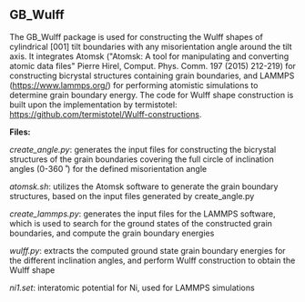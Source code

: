 ## GB_Wulff
The GB_Wulff package is used for constructing the Wulff shapes of cylindrical [001] tilt boundaries with any misorientation angle around the tilt axis. It integrates Atomsk ("Atomsk: A tool for manipulating and converting atomic data files"
Pierre Hirel, Comput. Phys. Comm. 197 (2015) 212-219) for constructing bicrystal structures containing grain boundaries, and LAMMPS (https://www.lammps.org/) for performing atomistic simulations to determine grain boundary energy. The code for Wulff shape construction is built upon the implementation by termistotel: https://github.com/termistotel/Wulff-constructions.

**Files:**

*create_angle.py*: generates the input files for constructing the bicrystal structures of the grain boundaries covering the full circle of inclination angles (0-360 ̊ ) for the defined misorientation angle

*atomsk.sh*: utilizes the Atomsk software to generate the grain boundary structures, based on the input files generated by create_angle.py

*create_lammps.py*: generates the input files for the LAMMPS software, which is used to search for the ground states of the constructed grain boundaries, and compute the grain boundary energies

*wulff.py*: extracts the computed ground state grain boundary energies for the different inclination angles, and perform Wulff construction to obtain the Wulff shape

*ni1.set*: interatomic potential for Ni, used for LAMMPS simulations
